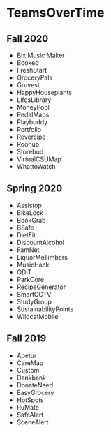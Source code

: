 # TeamsOverTime

## Fall 2020

* Blx Music Maker
* Booked
* FreshStart
* GroceryPals
* Gruvest
* HappyHouseplants
* LifesLibrary
* MoneyPool
* PedalMaps
* Playbuddy
* Portfolio
* Revercipe
* Roohub
* Storebud
* VirtualCSUMap
* WhattoWatch

## Spring 2020

* Assistop
* BikeLock
* BookGrab
* BSafe
* DietFit
* DiscountAlcohol
* FamNet
* LiquorMeTimbers
* MusicHack
* ODIT
* ParkCore
* RecipeGenerator
* SmartCCTV
* StudyGroup
* SustainabilityPoints
* WildcatMobile

## Fall 2019

* Apetur
* CareMap
* Custom
* Dankbank
* DonateNeed
* EasyGrocery
* HotSpots
* RuMate
* SafeAlert
* SceneAlert

